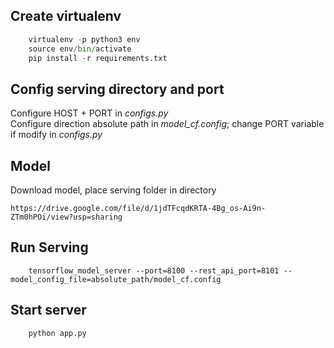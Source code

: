 ## Create virtualenv
```python
    virtualenv -p python3 env
    source env/bin/activate
    pip install -r requirements.txt
```

## Config serving directory and port
Configure HOST + PORT in *configs.py*  
Configure direction absolute path in *model_cf.config*; change PORT variable if modify in *configs.py*

## Model
Download model, place serving folder in directory
```
https://drive.google.com/file/d/1jdTFcqdKRTA-4Bg_os-Ai9n-ZTm0hPOi/view?usp=sharing
```

## Run Serving
```
    tensorflow_model_server --port=8100 --rest_api_port=8101 --model_config_file=absolute_path/model_cf.config

```

## Start server
```
    python app.py
```

